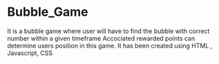 # Bubble_Game
 It is a bubble game where user will have to find the bubble with correct number within a given timeframe Accociated rewarded points can determine users position in this game. It has been created using HTML , Javascript, CSS
